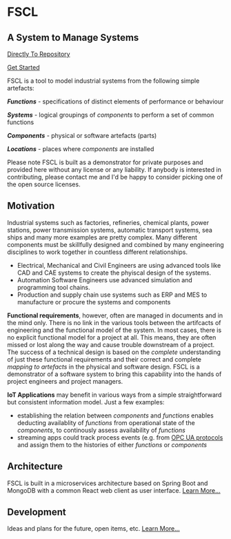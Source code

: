 # FSCL
## A System to Manage Systems

[Directly To Repository](https://github.com/onouv/fscl)

[Get Started]()

FSCL is a tool to model industrial systems from the following simple artefacts:

***Functions***   - specifications of distinct elements of performance or behaviour

***Systems***     - logical groupings of *components* to perform a set of common functions

***Components***  - physical or software artefacts (parts)

***Locations***   - places where *components* are installed

Please note FSCL is built as a demonstrator for private purposes and provided here without any license or any liability. If anybody is interested in contributing, please contact me and I'd be happy to consider picking one of the open source licenses.

## Motivation
Industrial systems such as factories, refineries, chemical plants, power stations, power transmission systems, automatic transport systems, sea ships and many more examples are pretty complex. Many different components must be skillfully designed and combined by many engineering disciplines to work together in countless different relationships.
- Electrical,  Mechanical and Civil Engineers are using advanced tools like CAD and CAE systems to create the phyiscal design of the systems.
- Automation Software Engineers use advanced simulation and programming tool chains.
- Production and supply chain use systems such as ERP and MES to manufacture or procure the systems and components

**Functional requirements**, however, often are managed in documents and in the mind only. There is no link in the various tools between the artifcacts of engineering and the functional model of the system. In most cases, there is no explicit functional model for a project at all. This means, they are often missed or lost along the way and cause trouble downstream of a project.
The success of a technical design is based on the *complete* understanding of just these functional requirements and their correct and complete *mapping to artefacts* in the physical and software design. FSCL is a demonstrator of a software system to bring this capability into the hands of project engineers and project managers.

**IoT Applications** may benefit in various ways from a simple straightforward but consistent information model. Just a few examples:
- establishing the relation between *components* and *functions* enables deducting availablity of *functions* from operational state of the *components*, to continously assess availability of *functions*
- streaming apps could track process events (e.g. from [OPC UA protocols](https://opcfoundation.org/about/opc-technologies/opc-ua/) and assign them to the histories of either *functions* or *components* 

## Architecture
FSCL is built in a microservices architecture based on Spring Boot and MongoDB with a common React web client as user interface. [Learn More...](github/architecture.md)

## Development
Ideas and plans for the future, open items, etc. [Learn More...](github/development.md)
